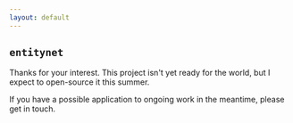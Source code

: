 ```yaml
---
layout: default
---
```


## `entitynet` <i class="fas fa-robot" style="font-size: 18px"></i> <i class="fas fa-wrench" style="font-size: 18px"></i> 

Thanks for your interest. This project isn't yet ready for the world, but I expect to open-source it this summer.  

If you have a possible application to ongoing work in the meantime, please get in touch.
